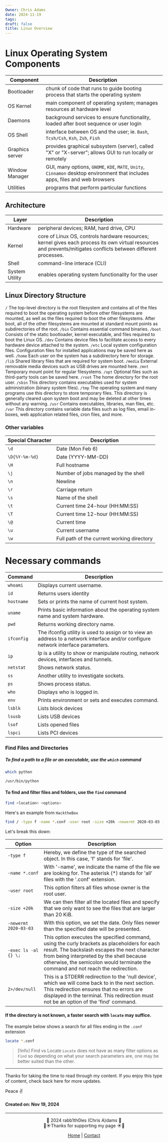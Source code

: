 ```yaml
---
Owner: Chris Adams
date: 2024-11-19
tags: 
draft: false
title: Linux Overview
---
```

# Linux Operating System Components


| Component       | Description                                                                                                                   |
| --------------- | ----------------------------------------------------------------------------------------------------------------------------- |
| Bootloader      | chunk of code that runs to guide booting process that starts the operating system                                             |
| OS Kernel       | main component of operating system; manages resources at hardware level                                                       |
| Daemons         | background services to ensure functionality, loaded after boot sequence or user login                                         |
| OS Shell        | interface between OS and the user; ie. `Bash`, `Tcsh/Csh`, `Ksh`, `Zsh`, `Fish`                                               |
| Graphics server | provides graphical subsystem (server), called "X" or "X-server"; allows GUI to run locally or remotely                        |
| Window Manager  | GUI, many options, `GNOME`, `KDE`, `MATE`, `Unity`, `Cinnamon` desktop environment that includes apps, files and web browsers |
| Utilities       | programs that perform particular functions                                                                                    |


## Architecture


| Layer          | Description                                                                                                                                                      |
| -------------- | ---------------------------------------------------------------------------------------------------------------------------------------------------------------- |
| Hardware       | peripheral devices; RAM, hard drive, CPU                                                                                                                         |
| Kernel         | core of Linux OS, controls hardware resources; kernel gives each process its own virtual resources and prevents/mitigates conflicts between different processes. |
| Shell          | command-line interace (CLI)                                                                                                                                      |
| System Utility | enables operating system functionality for the user                                                                                                              |

## Linux Directory Structure

`/` 	The top-level directory is the root filesystem and contains all of the files required to boot the operating system before other filesystems are mounted, as well as the files required to boot the other filesystems. After boot, all of the other filesystems are mounted at standard mount points as subdirectories of the root.
	`/bin` 	Contains essential command binaries.
	`/boot` 	Consists of the static bootloader, kernel executable, and files required to boot the Linux OS.
	`/dev` 	Contains device files to facilitate access to every hardware device attached to the system.
	`/etc` 	Local system configuration files. Configuration files for installed applications may be saved here as well.
`/home` 	Each user on the system has a subdirectory here for storage.
	`/lib` 	Shared library files that are required for system boot.
	`/media` External removable media devices such as USB drives are mounted here.
	`/mnt` 	Temporary mount point for regular filesystems.
	`/opt` 	Optional files such as third-party tools can be saved here.
	`/root` 	The home directory for the root user.
	`/sbin` 	This directory contains executables used for system administration (binary system files).
	`/tmp`	The operating system and many programs use this directory to store temporary files. This directory is generally cleared upon system boot and may be deleted at other times without any warning.
	`/usr` 	Contains executables, libraries, man files, etc.
	`/var` 	This directory contains variable data files such as log files, email in-boxes, web application related files, cron files, and more.

### Other variables


| Special Character | Description                                |
| ----------------- | ------------------------------------------ |
| `\d`              | Date (Mon Feb 6)                           |
| `\D{%Y-%m-%d}`    | Date (YYYY-MM-DD)                          |
| `\H`              | Full hostname                              |
| `\j`              | Number of jobs managed by the shell        |
| `\n`              | Newline                                    |
| `\r`              | Carriage return                            |
| `\s`              | Name of the shell                          |
| `\t`              | Current time 24-hour (HH:MM:SS)            |
| `\T`              | Current time 12-hour (HH:MM:SS)            |
| `\@`              | Current time                               |
| `\u`              | Current username                           |
| `\w`              | Full path of the current working directory |

# Necessary commands


<div class="neon-line"></div>



| Command    | Description                                                                                                                        |
| ---------- | ---------------------------------------------------------------------------------------------------------------------------------- |
| `whoami`   | Displays current username.                                                                                                         |
| `id`       | Returns users identity                                                                                                             |
| `hostname` | Sets or prints the name of current host system.                                                                                    |
| `uname`    | Prints basic information about the operating system name and system hardware.                                                      |
| `pwd`      | Returns working directory name.                                                                                                    |
| `ifconfig` | The ifconfig utility is used to assign or to view an address to a network interface and/or configure network interface parameters. |
| `ip`       | Ip is a utility to show or manipulate routing, network devices, interfaces and tunnels.                                            |
| `netstat`  | Shows network status.                                                                                                              |
| `ss`       | Another utility to investigate sockets.                                                                                            |
| `ps`       | Shows process status.                                                                                                              |
| `who`      | Displays who is logged in.                                                                                                         |
| `env`      | Prints environment or sets and executes command.                                                                                   |
| `lsblk`    | Lists block devices                                                                                                                |
| `lsusb`    | Lists USB devices                                                                                                                  |
| `lsof`     | Lists opened files                                                                                                                 |
| `lspci`    | Lists PCI devices                                                                                                                  |

### Find Files and Directories

##### To find a path to a file or an executable, use the `which` command

```bash
which python

/usr/bin/python
```

#### To find and filter files and folders, use the `find` command

```bash
find <location> <options>
```

Here's an example from `HacktheBox`

```bash
find / -type f -name *.conf -user root -size +20k -newermt 2020-03-03 -exec ls -al {} \; 2>/dev/null
```

Let's break this down:

| Option | Description |
|--------|-------------|
| `-type f` | Hereby, we define the type of the searched object. In this case, 'f' stands for 'file'. |
| `-name *.conf` | With '-name', we indicate the name of the file we are looking for. The asterisk (*) stands for 'all' files with the '.conf' extension. |
| `-user root` | This option filters all files whose owner is the root user. |
| `-size +20k` | We can then filter all the located files and specify that we only want to see the files that are larger than 20 KiB. |
| `-newermt 2020-03-03` | With this option, we set the date. Only files newer than the specified date will be presented. |
| `-exec ls -al {} \;` | This option executes the specified command, using the curly brackets as placeholders for each result. The backslash escapes the next character from being interpreted by the shell because otherwise, the semicolon would terminate the command and not reach the redirection. |
| `2>/dev/null` | This is a STDERR redirection to the 'null device', which we will come back to in the next section. This redirection ensures that no errors are displayed in the terminal. This redirection must not be an option of the 'find' command. |

#### If the directory is not known, a faster search with `locate` may suffice.

The example below shows a search for all files ending in the `.conf` extension
```bash
locate *.conf
```


> [!info] Find vs Locate
> `Locate` does not have as many filter options as `Find` so depending on what your search parameters are, one may be better suited than the other.

---

Thanks for taking the time to read through my content. If you enjoy this type of content, check back here for more updates. 

Peace ✌️

#### Created on: Nov 19, 2024

---
<div style="text-align: center;">
	<div class="gradient-text">👾 2024 rabb1th0les (Chris A)dams 👾</div> 
	🌴☀Thanks for supporting my page ☀🌴
	<nav>
		<ul style="list-style: none; padding: 0;">
			<div style="text-align: center;">
				<li><a href="index.html">Home</a> | <a href="Contact.html">Contact</a></li>
			</div>
		</ul>
	</nav>	
</div>
